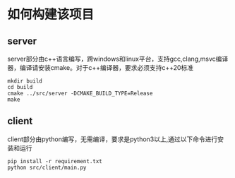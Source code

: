 # 如何构建该项目

## server
server部分由c++语言编写，跨windows和linux平台，支持gcc,clang,msvc编译器，编译请安装cmake。对于c++编译器，要求必须支持c++20标准
```
mkdir build
cd build
cmake ../src/server -DCMAKE_BUILD_TYPE=Release
make
```

## client
client部分由python编写，无需编译，要求是python3以上,通过以下命令进行安装和运行
```
pip install -r requirement.txt
python src/client/main.py
```